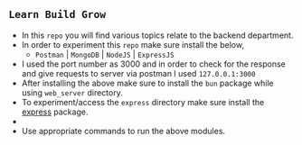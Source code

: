 ## `Learn Build Grow`

- In this `repo` you will find various topics relate to the backend department.
- In order to experiment this `repo` make sure install the below,
  - `Postman` | `MongoDB` | `NodeJS` | `ExpressJS`
- I used the port number as 3000 and in order to check for the response and give requests to server via postman I used `127.0.0.1:3000`
- After installing the above make sure to install the `bun` package while using `web_server` directory.
- To experiment/access the `express` directory make sure install the [express](https://expressjs.com/) package.
-
- Use appropriate commands to run the above modules.
